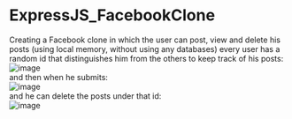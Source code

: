 # ExpressJS_FacebookClone
Creating a Facebook clone in which the user can post, view and delete his posts (using local memory, without using any databases)
every user has a random id that distinguishes him from the others to keep track of his posts:
<br>
![image](https://github.com/AHMAD-KING/ExpressJS_FacebookClone/assets/54283555/52fce4d3-1413-4145-b7cb-2bae42c898d4)
<br>
and then when he submits:
<br>
![image](https://github.com/AHMAD-KING/ExpressJS_FacebookClone/assets/54283555/253a9707-ee6a-46ee-9dce-4f2a9fc02234)
<br>
and he can delete the posts under that id:
<br>
![image](https://github.com/AHMAD-KING/ExpressJS_FacebookClone/assets/54283555/ca7b84e0-0287-437a-b387-4185ed00794d)
